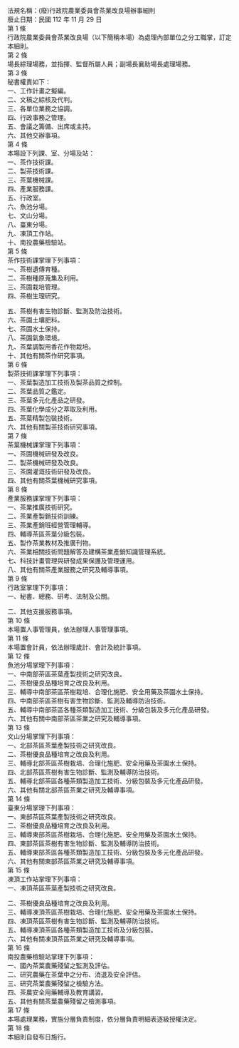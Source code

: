 法規名稱：(廢)行政院農業委員會茶業改良場辦事細則  
廢止日期：民國 112 年 11 月 29 日  
第 1 條  
行政院農業委員會茶業改良場（以下簡稱本場）為處理內部單位之分工職掌，訂定本細則。  
第 2 條  
場長綜理場務，並指揮、監督所屬人員；副場長襄助場長處理場務。  
第 3 條  
秘書權責如下：  
一、工作計畫之擬編。  
二、文稿之綜核及代判。  
三、各單位業務之協調。  
四、行政事務之管理。  
五、會議之籌備、出席或主持。  
六、其他交辦事項。  
第 4 條  
本場設下列課、室、分場及站：  
一、茶作技術課。  
二、製茶技術課。  
三、茶葉機械課。  
四、產業服務課。  
五、行政室。  
六、魚池分場。  
七、文山分場。  
八、臺東分場。  
九、凍頂工作站。  
十、南投農藥檢驗站。  
第 5 條  
茶作技術課掌理下列事項：  
一、茶樹遺傳育種。  
二、茶樹種原蒐集及利用。  
三、茶園栽培管理。  
四、茶樹生理研究。  


五、茶樹有害生物診斷、監測及防治技術。  
六、茶園土壤肥料。  
七、茶園水土保持。  
八、茶園氣象環境。  
九、茶葉調製用香花作物栽培。  
十、其他有關茶作研究事項。  
第 6 條  
製茶技術課掌理下列事項：  
一、茶葉製造加工技術及製茶品質之控制。  
二、茶葉品質之鑑定。  
三、茶葉多元化產品之研發。  
四、茶葉化學成分之萃取及利用。  
五、茶葉精製包裝技術。  
六、其他有關製茶技術研究事項。  
第 7 條  
茶葉機械課掌理下列事項：  
一、茶園機械研發及改良。  
二、製茶機械研發及改良。  
三、茶園灌溉技術研發及改良。  
四、其他有關茶葉機械研究事項。  
第 8 條  
產業服務課掌理下列事項：  
一、茶業推廣技術研究。  
二、茶業產製銷技術訓練。  
三、茶業產銷班經營管理輔導。  
四、輔導茶區茶葉分級包裝。  
五、製作茶業教材及推廣刊物。  
六、茶業相關技術問題解答及建構茶業產銷知識管理系統。  
七、科技計畫管理與研發成果保護及管理運用。  
八、其他有關茶產業服務之研究及輔導事項。  
第 9 條  
行政室掌理下列事項：  
一、秘書、總務、研考、法制及公關。  


二、其他支援服務事項。  
第 10 條  
本場置人事管理員，依法辦理人事管理事項。  
第 11 條  
本場置會計員，依法辦理歲計、會計及統計事項。  
第 12 條  
魚池分場掌理下列事項：  
一、中南部茶區茶葉產製技術之研究改良。  
二、茶樹優良品種培育之改良及利用。  
三、輔導中南部茶區茶樹栽培、合理化施肥、安全用藥及茶園水土保持。  
四、中南部茶區茶樹有害生物診斷、監測及輔導防治技術。  
五、輔導中南部茶區各種茶類製造加工技術、分級包裝及多元化產品研發。  
六、其他有關中南部茶區茶業之研究及輔導事項。  
第 13 條  
文山分場掌理下列事項：  
一、北部茶區茶葉產製技術之研究改良。  
二、茶樹優良品種培育之改良及利用。  
三、輔導北部茶區茶樹栽培、合理化施肥、安全用藥及茶園水土保持。  
四、北部茶區茶樹有害生物診斷、監測及輔導防治技術。  
五、輔導北部茶區各種茶類製造加工技術、分級包裝及多元化產品研發。  
六、其他有關北部茶區茶業之研究及輔導事項。  
第 14 條  
臺東分場掌理下列事項：  
一、東部茶區茶葉產製技術之研究改良。  
二、茶樹優良品種培育之改良及利用。  
三、輔導東部茶區茶樹栽培、合理化施肥、安全用藥及茶園水土保持。  
四、東部茶區茶樹有害生物診斷、監測及輔導防治技術。  
五、輔導東部茶區各種茶類製造加工技術、分級包裝及多元化產品研發。  
六、其他有關東部茶區茶業之研究及輔導事項。  
第 15 條  
凍頂工作站掌理下列事項：  
一、凍頂茶區茶葉產製技術之研究改良。  


二、茶樹優良品種培育之改良及利用。  
三、輔導凍頂茶區茶樹栽培、合理化施肥、安全用藥及茶園水土保持。  
四、凍頂茶區茶樹有害生物診斷、監測及輔導防治技術。  
五、輔導凍頂茶區各種茶類製造加工技術及分級包裝。  
六、其他有關凍頂茶區茶業之研究及輔導事項。  
第 16 條  
南投農藥檢驗站掌理下列事項：  
一、國內茶葉農藥殘留之監測及評估。  
二、研究農藥在茶葉中之分布、消退及安全評估。  
三、研究茶葉農藥殘留之檢驗方法。  
四、茶農安全用藥輔導及教育講習。  
五、其他有關茶葉農藥殘留之檢測事項。  
第 17 條  
本場處理業務，實施分層負責制度，依分層負責明細表逐級授權決定。  
第 18 條  
本細則自發布日施行。  


